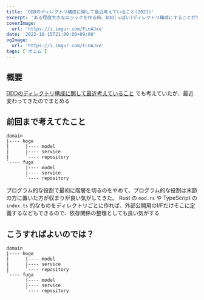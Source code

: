 ```yaml
---
title: 'DDDのディレクトリ構成に関して最近考えていること(2023)'
excerpt: 'ある程度大きなロジックを作る時、DDD(っぽい)ディレクトリ構成にすることが多いのだが、これまでよくやっていたパターンは DDD観点からみるとよくない気がしてきたので見直す。試しているだけの雑多なメモかつポエム的なものなので、結論はない。'
coverImage: 
  url: 'https://i.imgur.com/FLnAJxe'
date: '2022-10-15T21:00:00+09:00'
ogImage:
  url: 'https://i.imgur.com/FLnAJxe'
tags: ['ポエム']
---
```


## 概要

[DDDのディレクトリ構成に関して最近考えていること](/posts/2022-10-15-1) でも考えていたが、最近変わってきたのでまとめる

## 前回まで考えてたこと

```text
domain
|---- hoge
|      |---- model
|      |---- service
|      `---- repository
`---- fuga
       |---- model
       |---- service
       `---- repository

```

プログラム的な役割で最初に階層を切るのをやめて、プログラム的な役割は末節の方に置いた方が収まりが良い気がしてきた。
Rust の `mod.rs` や TypeScript の `index.ts` 的なものをディレクトリごとに作れば、外部公開用のI/Fだけそこに定義するなどもできるので、依存関係の整理としても良い気がする

## こうすればよいのでは？

```text
domain
|---- hoge
|      |---- model
|      |---- service
|      `---- repository
`---- fuga
       |---- model
       |---- service
       `---- repository
```

